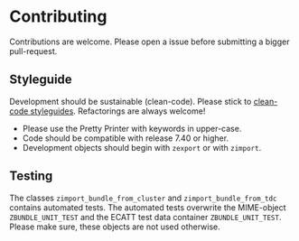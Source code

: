 # Contributing #
Contributions are welcome. Please open a issue before submitting a bigger pull-request.

## Styleguide ##
Development should be sustainable (clean-code).
Please stick to [clean-code styleguides](https://github.com/sap/styleguides).
Refactorings are always welcome!

* Please use the Pretty Printer with keywords in upper-case.
* Code should be compatible with release 7.40 or higher.
* Development objects should begin with `zexport` or with `zimport`.

## Testing ##
The classes `zimport_bundle_from_cluster` and `zimport_bundle_from_tdc` 
contains automated tests. The automated tests overwrite the MIME-object `ZBUNDLE_UNIT_TEST` and the ECATT test data container `ZBUNDLE_UNIT_TEST`. Please make sure,
these objects are not used otherwise.